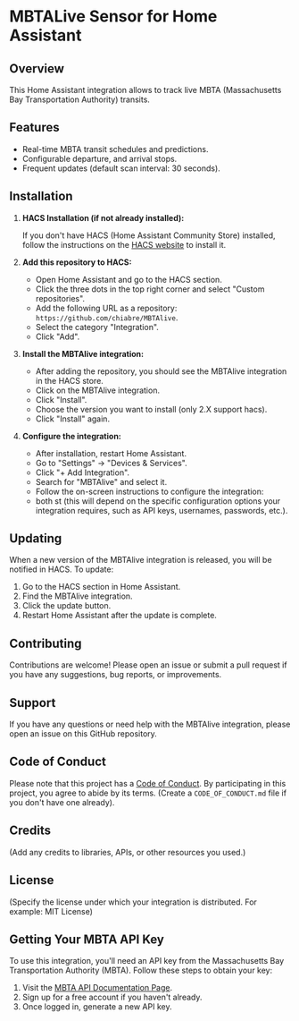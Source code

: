 # MBTALive Sensor for Home Assistant

## Overview

This Home Assistant integration allows to track live MBTA (Massachusetts Bay Transportation Authority) transits. 

## Features

- Real-time MBTA transit schedules and predictions.
- Configurable departure, and arrival stops.
- Frequent updates (default scan interval: 30 seconds).

## Installation

1. **HACS Installation (if not already installed):**

   If you don't have HACS (Home Assistant Community Store) installed, follow the instructions on the [HACS website](https://hacs.xyz/) to install it.

2. **Add this repository to HACS:**

   * Open Home Assistant and go to the HACS section.
   * Click the three dots in the top right corner and select "Custom repositories".
   * Add the following URL as a repository: `https://github.com/chiabre/MBTAlive`.
   * Select the category "Integration".
   * Click "Add".

3. **Install the MBTAlive integration:**

   * After adding the repository, you should see the MBTAlive integration in the HACS store.
   * Click on the MBTAlive integration.
   * Click "Install". 
   * Choose the version you want to install (only 2.X support hacs).
   * Click "Install" again.

4. **Configure the integration:**

   * After installation, restart Home Assistant.
   * Go to "Settings" -> "Devices & Services".
   * Click "+ Add Integration".
   * Search for "MBTAlive" and select it.
   * Follow the on-screen instructions to configure the integration:
    * both st (this will depend on the specific configuration options your integration requires, such as API keys, usernames, passwords, etc.).

## Updating

When a new version of the MBTAlive integration is released, you will be notified in HACS.  To update:

1. Go to the HACS section in Home Assistant.
2. Find the MBTAlive integration.
3. Click the update button.
4. Restart Home Assistant after the update is complete.

## Contributing

Contributions are welcome!  Please open an issue or submit a pull request if you have any suggestions, bug reports, or improvements.

## Support

If you have any questions or need help with the MBTAlive integration, please open an issue on this GitHub repository.

## Code of Conduct

Please note that this project has a [Code of Conduct](CODE_OF_CONDUCT.md). By participating in this project, you agree to abide by its terms.  (Create a `CODE_OF_CONDUCT.md` file if you don't have one already).

## Credits

(Add any credits to libraries, APIs, or other resources you used.)

## License

(Specify the license under which your integration is distributed.  For example: MIT License)

## Getting Your MBTA API Key

To use this integration, you'll need an API key from the Massachusetts Bay Transportation Authority (MBTA). Follow these steps to obtain your key:

1. Visit the [MBTA API Documentation Page](https://api-v3.mbta.com/).
2. Sign up for a free account if you haven't already.
3. Once logged in, generate a new API key.
